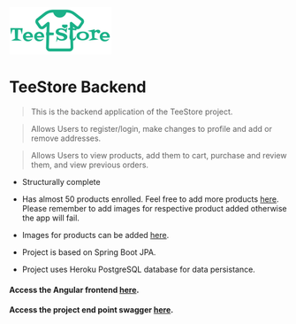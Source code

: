 <img src="https://github.com/Emanshi/teeStore-frontend/blob/master/src/assets/TeeStoreLogo.png?raw=true">

# TeeStore Backend

> This is the backend application of the TeeStore project.

> Allows Users to register/login, make changes to profile and add or remove addresses.

> Allows Users to view products, add them to cart, purchase and review them, and view previous orders.

- Structurally complete

- Has almost 50 products enrolled. Feel free to add more products <a 
href="http://tee-storebackend-server.herokuapp.com/TeeStore_backend/swagger-ui.html#!/product45api/addNewProductUsingPOST">here</a>. 
Please remember to add images for respective product added otherwise the app will fail.

- Images for products can be added <a href="http://tee-storebackend-server.herokuapp.com/TeeStore_backend/swagger-ui.html#!/image45api/addImagesUsingPOST">here</a>.

- Project is based on Spring Boot JPA.

- Project uses Heroku PostgreSQL database for data persistance.

<h4>Access the Angular frontend <a href="http://teestoreapp.herokuapp.com/">here</a>.</h4>

<h4>Access the project end point swagger <a href="http://tee-storebackend-server.herokuapp.com/TeeStore_backend/swagger-ui.html#/">here</a>.</h4/>
